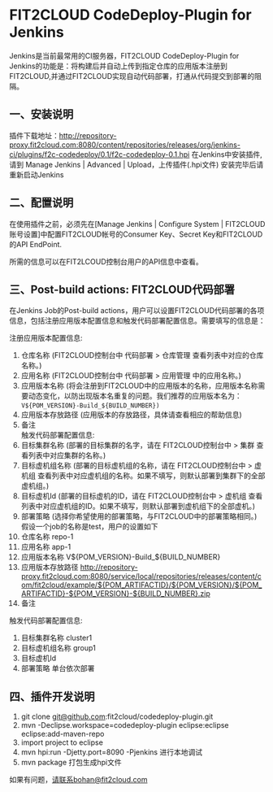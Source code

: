 FIT2CLOUD CodeDeploy-Plugin for Jenkins
====================

Jenkins是当前最常用的CI服务器，FIT2CLOUD CodeDeploy-Plugin for Jenkins的功能是：将构建后并自动上传到指定仓库的应用版本注册到FIT2CLOUD,并通过FIT2CLOUD实现自动代码部署，打通从代码提交到部署的阻隔。

一、安装说明
-------------------------

插件下载地址：http://repository-proxy.fit2cloud.com:8080/content/repositories/releases/org/jenkins-ci/plugins/f2c-codedeploy/0.1/f2c-codedeploy-0.1.hpi
在Jenkins中安装插件, 请到 Manage Jenkins | Advanced | Upload，上传插件(.hpi文件)
安装完毕后请重新启动Jenkins

二、配置说明
-------------------------

在使用插件之前，必须先在[Manage Jenkins | Configure System | FIT2CLOUD账号设置]中配置FIT2CLOUD帐号的Consumer Key、Secret Key和FIT2CLOUD的API EndPoint.

所需的信息可以在FIT2LCOUD控制台用户的API信息中查看。


三、Post-build actions: FIT2CLOUD代码部署
-------------------------

在Jenkins Job的Post-build actions，用户可以设置FIT2CLOUD代码部署的各项信息，包括注册应用版本配置信息和触发代码部署配置信息。需要填写的信息是：

注册应用版本配置信息:   
1. 仓库名称 (FIT2CLOUD控制台中 代码部署 > 仓库管理 查看列表中对应的仓库名称。)    
2. 应用名称 (FIT2CLOUD控制台中 代码部署 > 应用管理 中的应用名称。)   
3. 应用版本名称 (将会注册到FIT2CLOUD中的应用版本的名称，应用版本名称需要动态变化，以防出现版本名重复的问题。我们推荐的应用版本名为：`V${POM_VERSION}-Build_${BUILD_NUMBER})`   
4. 应用版本存放路径 (应用版本的存放路径，具体请查看相应的帮助信息)   
5. 备注  
触发代码部署配置信息:   
1. 目标集群名称 (部署的目标集群的名字，请在 FIT2CLOUD控制台中 > 集群 查看列表中对应集群的名称。)   
2. 目标虚机组名称 (部署的目标虚机组的名称，请在 FIT2CLOUD控制台中 > 虚机组 查看列表中对应虚机组的名称。如果不填写，则默认部署到集群下的全部虚机组。)   
3. 目标虚机Id (部署的目标虚机的ID，请在 FIT2CLOUD控制台中 > 虚机组 查看列表中对应虚机组的ID。如果不填写，则默认部署到虚机组下的全部虚机。)   
4. 部署策略 (选择你希望使用的部署策略，与FIT2CLOUD中的部署策略相同。)   
假设一个job的名称是test，用户的设置如下
1. 仓库名称 repo-1   
2. 应用名称 app-1   
3. 应用版本名称 V${POM_VERSION}-Build_${BUILD_NUMBER}   
4. 应用版本存放路径 http://repository-proxy.fit2cloud.com:8080/service/local/repositories/releases/content/com/fit2cloud/example/${POM_ARTIFACTID}/${POM_VERSION}/${POM_ARTIFACTID}-${POM_VERSION}-${BUILD_NUMBER}.zip   
5. 备注   

触发代码部署配置信息:   
1. 目标集群名称 cluster1   
2. 目标虚机组名称 group1   
3. 目标虚机Id   
4. 部署策略 单台依次部署




四、插件开发说明
-------------------------

1. git clone git@github.com:fit2cloud/codedeploy-plugin.git
2. mvn -Declipse.workspace=codedeploy-plugin eclipse:eclipse eclipse:add-maven-repo
3. import project to eclipse
4. mvn hpi:run -Djetty.port=8090 -Pjenkins 进行本地调试
5. mvn package 打包生成hpi文件

如果有问题，请联系bohan@fit2cloud.com
